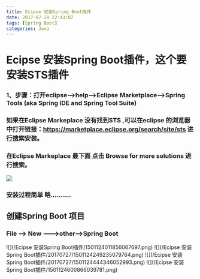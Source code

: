 ```yaml
---
title: Ecipse 安装Spring Boot插件
date: 2017-07-28 22:43:07
tags: [Spring Boot]
categories: Java
---
```

# Ecipse 安装Spring Boot插件，这个要安装STS插件
### 1、步骤：打开eclipse-->help-->Eclipse Marketplace-->Spring Tools (aka Spring IDE and Spring Tool Suite)

### 如果在Eclipse Markeplace 没有找到STS ,可以在eclipse 的浏览器中打开链接：https://marketplace.eclipse.org/search/site/sts 进行搜索安装。

### 在Eclipse Markeplace 最下面 点击 Browse for more solutions 进行搜索。
![](http://lrshuai.top/upload/image/20170727/1501123145972030075.png)

### 安装过程简单 略..........

## 创建Spring Boot 项目
### File --> New --->other-->Spring Boot
![](/Ecipse 安装Spring Boot插件/1501124011856067697.png)
![](/Ecipse 安装Spring Boot插件/20170727/1501124249235079764.png)
![](/Ecipse 安装Spring Boot插件/20170727/1501124444346052993.png)
![](/Ecipse 安装Spring Boot插件/1501124600866039781.png)
